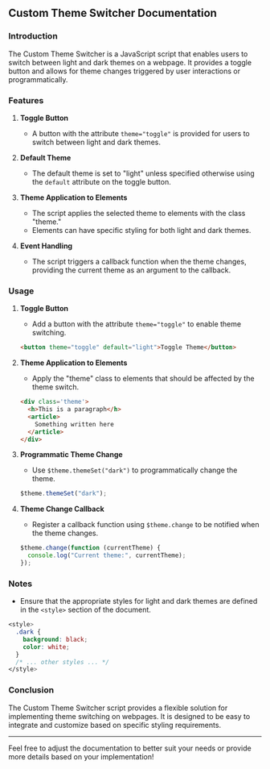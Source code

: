## Custom Theme Switcher Documentation

### Introduction

The Custom Theme Switcher is a JavaScript script that enables users to switch between light and dark themes on a webpage. It provides a toggle button and allows for theme changes triggered by user interactions or programmatically.

### Features

1. **Toggle Button**
   - A button with the attribute `theme="toggle"` is provided for users to switch between light and dark themes.

2. **Default Theme**
   - The default theme is set to "light" unless specified otherwise using the `default` attribute on the toggle button.

3. **Theme Application to Elements**
   - The script applies the selected theme to elements with the class "theme."
   - Elements can have specific styling for both light and dark themes.


5. **Event Handling**
   - The script triggers a callback function when the theme changes, providing the current theme as an argument to the callback.

### Usage

1. **Toggle Button**
   - Add a button with the attribute `theme="toggle"` to enable theme switching.

   ```html
   <button theme="toggle" default="light">Toggle Theme</button>
   ```

2. **Theme Application to Elements**
   - Apply the "theme" class to elements that should be affected by the theme switch.

   ```html
   <div class='theme'>
     <h>This is a paragraph</h>
     <article>
       Something written here
     </article>
   </div>
   ```

3. **Programmatic Theme Change**
   - Use `$theme.themeSet("dark")` to programmatically change the theme.

   ```javascript
   $theme.themeSet("dark");
   ```

4. **Theme Change Callback**
   - Register a callback function using `$theme.change` to be notified when the theme changes.

   ```javascript
   $theme.change(function (currentTheme) {
     console.log("Current theme:", currentTheme);
   });
   ```



### Notes

- Ensure that the appropriate styles for light and dark themes are defined in the `<style>` section of the document.

```css
<style>
  .dark {
    background: black;
    color: white;
  }
  /* ... other styles ... */
</style>
```

### Conclusion

The Custom Theme Switcher script provides a flexible solution for implementing theme switching on webpages. It is designed to be easy to integrate and customize based on specific styling requirements.

---

Feel free to adjust the documentation to better suit your needs or provide more details based on your implementation!
